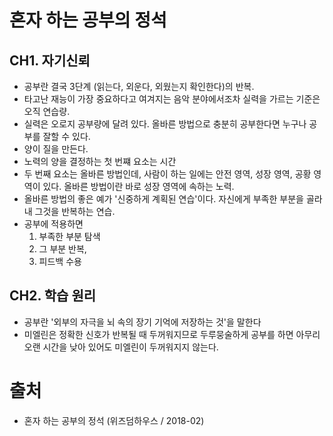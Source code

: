 # 혼자 하는 공부의 정석

## CH1. 자기신뢰

- 공부란 결국 3단계 (읽는다, 외운다, 외웠는지 확인한다)의 반복.
- 타고난 재능이 가장 중요하다고 여겨지는 음악 분야에서조차 실력을 가르는 기준은 오직 연습량.
- 실력은 오로지 공부량에 달려 있다. 올바른 방법으로 충분히 공부한다면 누구나 공부를 잘할 수 있다.
- 양이 질을 만든다.
- 노력의 양을 결정하는 첫 번쨰 요소는 시간
- 두 번째 요소는 올바른 방법인데, 사람이 하는 일에는 안전 영역, 성장 영역, 공황 영역이 있다. 올바른 방법이란 바로 성장 영역에 속하는 노력.
- 올바른 방법의 좋은 예가 '신중하게 계획된 연습'이다. 자신에게 부족한 부분을 골라내 그것을 반복하는 연습.
- 공부에 적용하면
  1. 부족한 부분 탐색
  2. 그 부분 반복,
  3. 피드백 수용

## CH2. 학습 원리

- 공부란 '외부의 자극을 뇌 속의 장기 기억에 저장하는 것'을 말한다
- 미엘린은 정확한 신호가 반복될 때 두꺼워지므로 두루뭉술하게 공부를 하면 아무리 오랜 시간을 낮아 있어도 미엘린이 두꺼워지지 않는다.

# 출처

- 혼자 하는 공부의 정석 (위즈덤하우스 / 2018-02)
